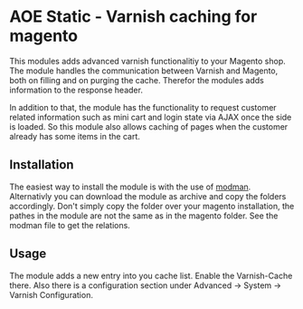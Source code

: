 # AOE Static - Varnish caching for magento

This modules adds advanced varnish functionalitiy to your Magento shop.
The module handles the communication between Varnish and Magento, both
on filling and on purging the cache. Therefor the modules adds
information to the response header.

In addition to that, the module has the functionality to request customer
related information such as mini cart and login state via AJAX once the side 
is loaded. So this module also allows caching of pages when the customer
already has some items in the cart.

## Installation

The easiest way to install the module is with the use of [modman](/colinmollenhour/modman). 
Alternativly you can download the module as archive
and copy the folders accordingly. Don't simply copy the folder over your
magento installation, the pathes in the module are not the same as in the 
magento folder. See the modman file to get the relations.

## Usage

The module adds a new entry into you cache list. Enable the Varnish-Cache there.
Also there is a configuration section under Advanced -> System -> Varnish Configuration.


